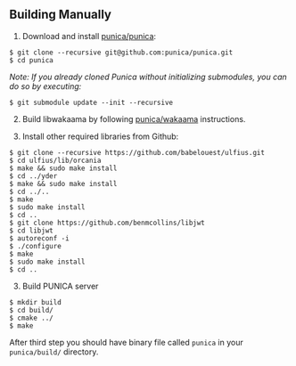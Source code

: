 **Building Manually**
----
1. Download and install [punica/punica](https://github.com/punica/punica):
```
$ git clone --recursive git@github.com:punica/punica.git
$ cd punica
```
_Note: If you already cloned Punica without initializing submodules, you can do so by executing:_
    
```
$ git submodule update --init --recursive
```

2. Build libwakaama by following [punica/wakaama](https://github.com/punica/wakaama) instructions.

3. Install other required libraries from Github:
```
$ git clone --recursive https://github.com/babelouest/ulfius.git
$ cd ulfius/lib/orcania
$ make && sudo make install
$ cd ../yder
$ make && sudo make install
$ cd ../..
$ make
$ sudo make install
$ cd ..
$ git clone https://github.com/benmcollins/libjwt
$ cd libjwt
$ autoreconf -i
$ ./configure
$ make
$ sudo make install
$ cd ..
```

3. Build PUNICA server
```
$ mkdir build
$ cd build/
$ cmake ../
$ make
```
After third step you should have binary file called `punica` in your `punica/build/` directory.

